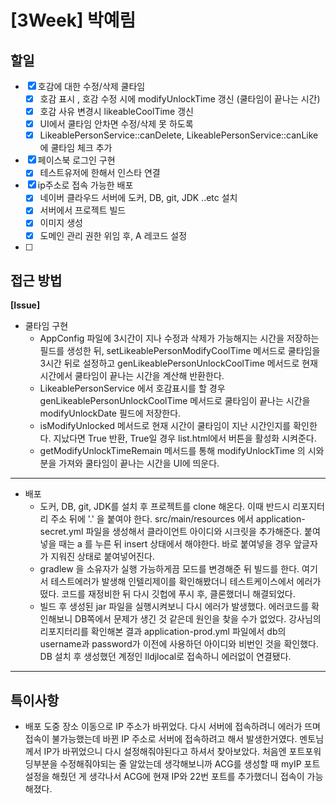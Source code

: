 # [3Week] 박예림

## 할일

- [x] 호감에 대한 수정/삭제 쿨타임
    - [x] 호감 표시 , 호감 수정 시에 modifyUnlockTime 갱신 (쿨타임이 끝나는 시간)
    - [x] 호감 사유 변경시 likeableCoolTime 갱신
    - [x] UI에서 쿨타임 안차면 수정/삭제 못 하도록
    - [x] LikeablePersonService::canDelete, LikeablePersonService::canLike 에 쿨타임 체크 추가
- [x] 페이스북 로그인 구현
  - [x] 테스트유저에 한해서 인스타 연결
- [x] ip주소로 접속 가능한 배포
    -[x] 네이버 클라우드 서버에 도커, DB, git, JDK ..etc 설치
    -[x] 서버에서 프로젝트 빌드
    -[x] 이미지 생성
    -[x] 도메인 관리 권한 위임 후, A 레코드 설정
- [ ]


## 접근 방법

**[Issue]**

- 쿨타임 구현
  - AppConfig 파일에 3시간이 지나 수정과 삭제가 가능해지는 시간을 저장하는 필드를 생성한 뒤, setLikeablePersonModifyCoolTime 메서드로 쿨타임을 3시간 뒤로 설정하고 genLikeablePersonUnlockCoolTime 메서드로 현재 시간에서 쿨타임이 끝나는 시간을 계산해 반환한다.
  - LikeablePersonService 에서 호감표시를 할 경우 genLikeablePersonUnlockCoolTime 메서드로 쿨타임이 끝나는 시간을 modifyUnlockDate 필드에 저장한다.
  - isModifyUnlocked 메서드로 현재 시간이 쿨타임이 지난 시간인지를 확인한다. 지났다면 True 반환, True일 경우 list.html에서 버튼을 활성화 시켜준다.
  - getModifyUnlockTimeRemain 메서드를 통해 modifyUnlockTime 의 시와 분을 가져와 쿨타임이 끝나는 시간을 UI에 띄운다.
---

- 배포
  - 도커, DB, git, JDK를 설치 후 프로젝트를 clone 해온다. 이때 반드시 리포지터리 주소 뒤에 '.' 을 붙여야 한다. src/main/resources 에서 application-secret.yml 파일을 생성해서 클라이언트 아이디와 시크릿을 추가해준다. 붙여넣을 때는 a 를 누른 뒤 insert 상태에서 해야한다. 바로 붙여넣을 경우 앞글자가 지워진 상태로 붙여넣어진다.
  - gradlew 을 소유자가 실행 가능하게끔 모드를 변경해준 뒤 빌드를 한다. 여기서 테스트에러가 발생해 인텔리제이를 확인해봤더니 테스트케이스에서 에러가 떴다. 코드를 재정비한 뒤 다시 깃헙에 푸시 후, 클론했더니 해결되었다.
  - 빌드 후 생성된 jar 파일을 실행시켜보니 다시 에러가 발생했다. 에러코드를 확인해보니 DB쪽에서 문제가 생긴 것 같은데 원인을 찾을 수가 없었다. 강사님의 리포지터리를 확인해본 결과 application-prod.yml 파일에서 db의 username과 password가 이전에 사용하던 아이디와 비번인 것을 확인했다. DB 설치 후 생성했던 계정인 lldjlocal로 접속하니 에러없이 연결됐다.

---

## 특이사항

- 배포 도중 장소 이동으로 IP 주소가 바뀌었다. 다시 서버에 접속하려니 에러가 뜨며 접속이 불가능했는데 바뀐 IP 주소로 서버에 접속하려고 해서 발생한거였다. 멘토님께서 IP가 바뀌었으니 다시 설정해줘야된다고 하셔서 찾아보았다. 처음엔 포트포워딩부분을 수정해줘야되는 줄 알았는데 생각해보니까 ACG를 생성할 때 myIP 포트 설정을 해줬던 게 생각나서 ACG에 현재 IP와 22번 포트를 추가했더니 접속이 가능해졌다.
